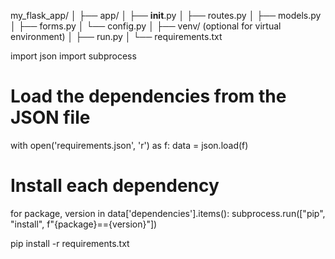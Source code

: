 my_flask_app/
│
├── app/
│   ├── __init__.py
│   ├── routes.py
│   ├── models.py
│   ├── forms.py
│   └── config.py
│
├── venv/ (optional for virtual environment)
│
├── run.py
│
└── requirements.txt


import json
import subprocess

# Load the dependencies from the JSON file
with open('requirements.json', 'r') as f:
    data = json.load(f)

# Install each dependency
for package, version in data['dependencies'].items():
    subprocess.run(["pip", "install", f"{package}=={version}"])

pip install -r requirements.txt